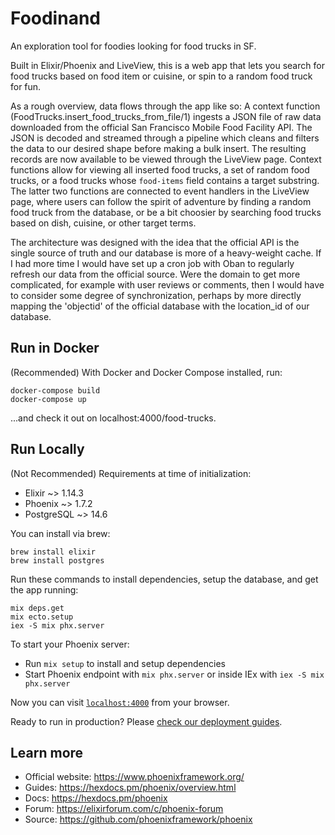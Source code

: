 # Foodinand
An exploration tool for foodies looking for food trucks in SF.

Built in Elixir/Phoenix and LiveView, this is a web app that lets you search for food trucks based on food item or cuisine, or spin to a random food truck for fun.

As a rough overview, data flows through the app like so: A context function (FoodTrucks.insert_food_trucks_from_file/1) ingests a JSON file of raw data downloaded from
the official San Francisco Mobile Food Facility API. The JSON is decoded and streamed through a pipeline which cleans and filters the data to our desired shape before making
a bulk insert. The resulting records are now available to be viewed through the LiveView page. Context functions allow for viewing all inserted food trucks, a set of random
food trucks, or a food trucks whose `food-items` field contains a target substring. The latter two functions are connected to event handlers in the LiveView page, where users
can follow the spirit of adventure by finding a random food truck from the database, or be a bit choosier by searching food trucks based on dish, cuisine, or other target terms.

The architecture was designed with the idea that the official API is the single source of truth and our database is more of a heavy-weight cache. 
If I had more time I would have set up a cron job with Oban to regularly refresh our data from the official source. Were the domain to get more complicated,
for example with user reviews or comments, then I would have to consider some degree of synchronization, perhaps by more directly mapping the 'objectid' of 
the official database with the location_id of our database.

## Run in Docker
(Recommended)
With Docker and Docker Compose installed, run:

```
docker-compose build
docker-compose up
```
...and check it out on localhost:4000/food-trucks.

## Run Locally 
(Not Recommended)
Requirements at time of initialization:
- Elixir ~> 1.14.3
- Phoenix ~> 1.7.2
- PostgreSQL ~> 14.6

You can install via brew:
```
brew install elixir
brew install postgres
```

Run these commands to install dependencies, setup the database, and get the app running:
```
mix deps.get
mix ecto.setup
iex -S mix phx.server
```

To start your Phoenix server:

  * Run `mix setup` to install and setup dependencies
  * Start Phoenix endpoint with `mix phx.server` or inside IEx with `iex -S mix phx.server`

Now you can visit [`localhost:4000`](http://localhost:4000) from your browser.

Ready to run in production? Please [check our deployment guides](https://hexdocs.pm/phoenix/deployment.html).

## Learn more

  * Official website: https://www.phoenixframework.org/
  * Guides: https://hexdocs.pm/phoenix/overview.html
  * Docs: https://hexdocs.pm/phoenix
  * Forum: https://elixirforum.com/c/phoenix-forum
  * Source: https://github.com/phoenixframework/phoenix
